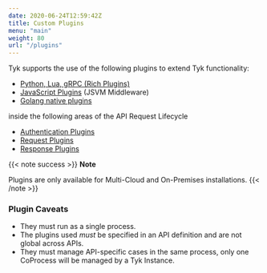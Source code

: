 ```yaml
---
date: 2020-06-24T12:59:42Z
title: Custom Plugins
menu: "main"
weight: 80
url: "/plugins"
---
```


Tyk supports the use of the following plugins to extend Tyk functionality:

*   [Python, Lua, gRPC (Rich Plugins)](/docs/plugins/rich-plugins/)
*   [JavaScript Plugins](/docs/plugins/javascript-middleware/) (JSVM Middleware)
*   [Golang native plugins](/docs/plugins/golang-plugins/golang-plugins/)

inside the following areas of the API Request Lifecycle

*   [Authentication Plugins](/docs/plugins/auth-plugins/)
*   [Request Plugins](/docs/plugins/request-plugins/)
*   [Response Plugins](/docs/plugins/response-plugins/)

{{< note success >}}
**Note**  

Plugins are only available for Multi-Cloud and On-Premises installations.
{{< /note >}}


### Plugin Caveats

*   They must run as a single process.
*   The plugins used *must* be specified in an API definition and are not global across APIs.
*   They must manage API-specific cases in the same process, only one CoProcess will be managed by a Tyk Instance.
